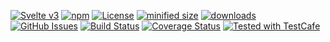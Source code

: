 [![Svelte v3](https://img.shields.io/badge/svelte-v3-orange.svg)](https://svelte.dev)
[![npm](https://img.shields.io/npm/v/konsum-frontend-svelte.svg)](https://www.npmjs.com/package/konsum-frontend-svelte)
[![License](https://img.shields.io/badge/License-BSD%203--Clause-blue.svg)](https://opensource.org/licenses/BSD-3-Clause)
[![minified size](https://badgen.net/bundlephobia/min/konsum-frontend-svelte)](https://bundlephobia.com/result?p=konsum-frontend-svelte)
[![downloads](http://img.shields.io/npm/dm/konsum-frontend-svelte.svg?style=flat-square)](https://npmjs.org/package/konsum-frontend-svelte)
[![GitHub Issues](https://img.shields.io/github/issues/konsumation/konsum-frontend-svelte.svg?style=flat-square)](https://github.com/konsumation/konsum-frontend-svelte/issues)
[![Build Status](https://img.shields.io/endpoint.svg?url=https%3A%2F%2Factions-badge.atrox.dev%2Fkonsumation%2Fkonsum-frontend-svelte%2Fbadge\&style=flat)](https://actions-badge.atrox.dev/konsumation/konsum-frontend-svelte/goto)
[![Coverage Status](https://coveralls.io/repos/konsumation/konsum-frontend-svelte/badge.svg)](https://coveralls.io/github/konsumation/konsum-frontend-svelte)
[![Tested with TestCafe](https://img.shields.io/badge/tested%20with-TestCafe-2fa4cf.svg)](https://github.com/DevExpress/testcafe)
